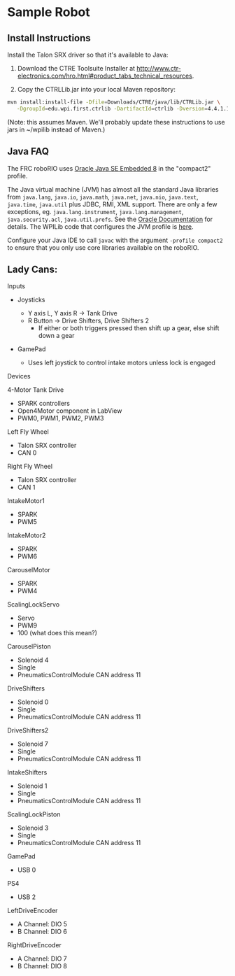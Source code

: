 Sample Robot
============

## Install Instructions

Install the Talon SRX driver so that it's available to Java:
  
1. Download the CTRE Toolsuite Installer at http://www.ctr-electronics.com/hro.html#product_tabs_technical_resources.

2. Copy the CTRLLib.jar into your local Maven repository: 

```bash
mvn install:install-file -Dfile=Downloads/CTRE/java/lib/CTRLib.jar \
   -DgroupId=edu.wpi.first.ctrlib -DartifactId=ctrlib -Dversion=4.4.1.14 -Dpackaging=jar
```

(Note: this assumes Maven.  We'll probably update these instructions to use jars in ~/wpilib instead of Maven.)

## Java FAQ

The FRC roboRIO uses [Oracle Java SE Embedded 8](http://docs.oracle.com/javase/8/javase-embedded.htm) in the
"compact2" profile.
 
The Java virtual machine (JVM) has almost all the standard Java libraries from `java.lang`, `java.io`, `java.math`,
`java.net`, `java.nio`, `java.text`, `java.time`, `java.util` plus JDBC, RMI, XML support.   There are only a few
exceptions, eg. `java.lang.instrument`, `java.lang.management`, `java.security.acl`, `java.util.prefs`.
See the [Oracle Documentation](http://www.oracle.com/technetwork/java/embedded/resources/tech/compact-profiles-overview-2157132.html)
for details.  The WPILib code that configures the JVM profile is [here](https://github.com/wpilibsuite/java-installer/blob/master/src/main/java/edu/wpi/first/wpilib/javainstaller/controllers/CreateJreController.java).

Configure your Java IDE to call `javac` with the argument `-profile compact2` to ensure that you only use core
libraries available on the roboRIO.


## Lady Cans:

Inputs

 - Joysticks
    - Y axis L, Y axis R -> Tank Drive
    - R Button -> Drive Shifters, Drive Shifters 2
      - If either or both triggers pressed then shift up a gear, else shift down a gear
    
 - GamePad
    - Uses left joystick to control intake motors unless lock is engaged

Devices

 4-Motor Tank Drive
  - SPARK controllers
  - Open4Motor component in LabView
  - PWM0, PWM1, PWM2, PWM3

 Left Fly Wheel
   - Talon SRX controller
   - CAN 0
 
 Right Fly Wheel
   - Talon SRX controller
   - CAN 1

 IntakeMotor1
  - SPARK
  - PWM5

 IntakeMotor2
  - SPARK
  - PWM6

 CarouselMotor
  - SPARK
  - PWM4

 ScalingLockServo
  - Servo
  - PWM9
  - 100 (what does this mean?)

 CarouselPiston
  - Solenoid 4
  - Single
  - PneumaticsControlModule CAN address 11
  
 DriveShifters
  - Solenoid 0
  - Single
  - PneumaticsControlModule CAN address 11
  
 DriveShifters2
  - Solenoid 7
  - Single
  - PneumaticsControlModule CAN address 11
  
 IntakeShifters
  - Solenoid 1
  - Single
  - PneumaticsControlModule CAN address 11
  
 ScalingLockPiston
  - Solenoid 3
  - Single
  - PneumaticsControlModule CAN address 11

 GamePad
  - USB 0

 PS4
  - USB 2

 LeftDriveEncoder
  - A Channel: DIO 5
  - B Channel: DIO 6

 RightDriveEncoder
  - A Channel: DIO 7
  - B Channel: DIO 8
